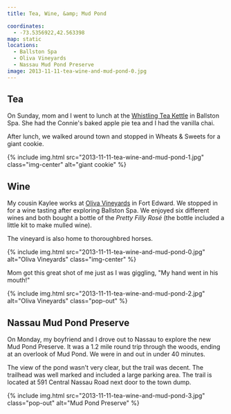 ```yaml
---
title: Tea, Wine, &amp; Mud Pond

coordinates:
  - -73.5356922,42.563398
map: static
locations:
  - Ballston Spa
  - Oliva Vineyards
  - Nassau Mud Pond Preserve
image: 2013-11-11-tea-wine-and-mud-pond-0.jpg
---
```


## Tea

On Sunday, mom and I went to lunch at the [Whistling Tea Kettle](http://www.thewhistlingkettle.com/) in Ballston Spa. She had the Connie's baked apple pie tea and I had the vanilla chai.

After lunch, we walked around town and stopped in Wheats & Sweets for a giant cookie.

<div class="photos">

{% include img.html src="2013-11-11-tea-wine-and-mud-pond-1.jpg" class="img-center" alt="giant cookie" %}

</div>

## Wine

My cousin Kaylee works at [Oliva Vineyards](http://olivavineyards.com/) in Fort Edward. We stopped in for a wine tasting after exploring Ballston Spa. We enjoyed six different wines and both bought a bottle of the _Pretty Filly Ros&#233;_ (the bottle included a little kit to make mulled wine).

The vineyard is also home to thoroughbred horses.

<div class="photos">

{% include img.html src="2013-11-11-tea-wine-and-mud-pond-0.jpg" alt="Oliva Vineyards" class="img-center" %}

</div>

Mom got this great shot of me just as I was giggling, "My hand went in his mouth!"

<div class="photos">

{% include img.html src="2013-11-11-tea-wine-and-mud-pond-2.jpg" alt="Oliva Vineyards" class="pop-out" %}

</div>

## Nassau Mud Pond Preserve

On Monday, my boyfriend and I drove out to Nassau to explore the new Mud Pond Preserve. It was a 1.2 mile round trip through the woods, ending at an overlook of Mud Pond. We were in and out in under 40 minutes.

The view of the pond wasn't very clear, but the trail was decent. The trailhead was well marked and included a large parking area. The trail is located at 591 Central Nassau Road next door to the town dump.

<div class="photos">

{% include img.html src="2013-11-11-tea-wine-and-mud-pond-3.jpg" class="pop-out" alt="Mud Pond Preserve" %}

</div>
